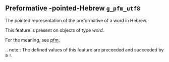 Preformative -pointed-Hebrew `g_pfm_utf8`
-------------------------------------------------------------------------

The pointed representation of the preformative of a word in Hebrew.

This feature is present on objects of type *word*.

For the meaning, see [pfm](pfm).

.. note::
    The defined values of this feature are preceeded and succeeded by a `!`.



